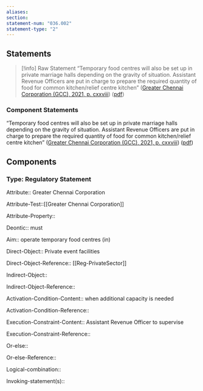 ```yaml
---
aliases: 
section: 
statement-num: "036.002"
statement-type: "2"
---
```

## Statements 
> [!info] Raw Statement
> “Temporary food centres will also be set up in private marriage halls depending on the gravity of situation. Assistant Revenue Officers are put in charge to prepare the required quantity of food for common kitchen/relief centre kitchen” ([Greater Chennai Corporation (GCC), 2021, p. cxxviii](zotero://select/library/items/AZZSXLC8)) ([pdf](zotero://open-pdf/library/items/ZWDYK52D?page=128&annotation=PI533JE4)) 
> 

### Component Statements
“Temporary food centres will also be set up in private marriage halls depending on the gravity of situation. Assistant Revenue Officers are put in charge to prepare the required quantity of food for common kitchen/relief centre kitchen” ([Greater Chennai Corporation (GCC), 2021, p. cxxviii](zotero://select/library/items/AZZSXLC8)) ([pdf](zotero://open-pdf/library/items/ZWDYK52D?page=128&annotation=PI533JE4)) 
## Components
### Type: Regulatory Statement
Attribute:: Greater Chennai Corporation

Attribute-Test::[[Greater Chennai Corporation]]

Attribute-Property::


Deontic:: must


Aim:: operate temporary food centres (in)


Direct-Object:: Private event facilities

Direct-Object-Reference::  [[Reg-PrivateSector]]


Indirect-Object::

Indirect-Object-Reference:: 


Activation-Condition-Content:: when additional capacity is needed

Activation-Condition-Reference:: 


Execution-Constraint-Content:: Assistant Revenue Officer to supervise

Execution-Constraint-Reference:: 


Or-else::

Or-else-Reference:: 


Logical-combination::


Invoking-statement(s)::
